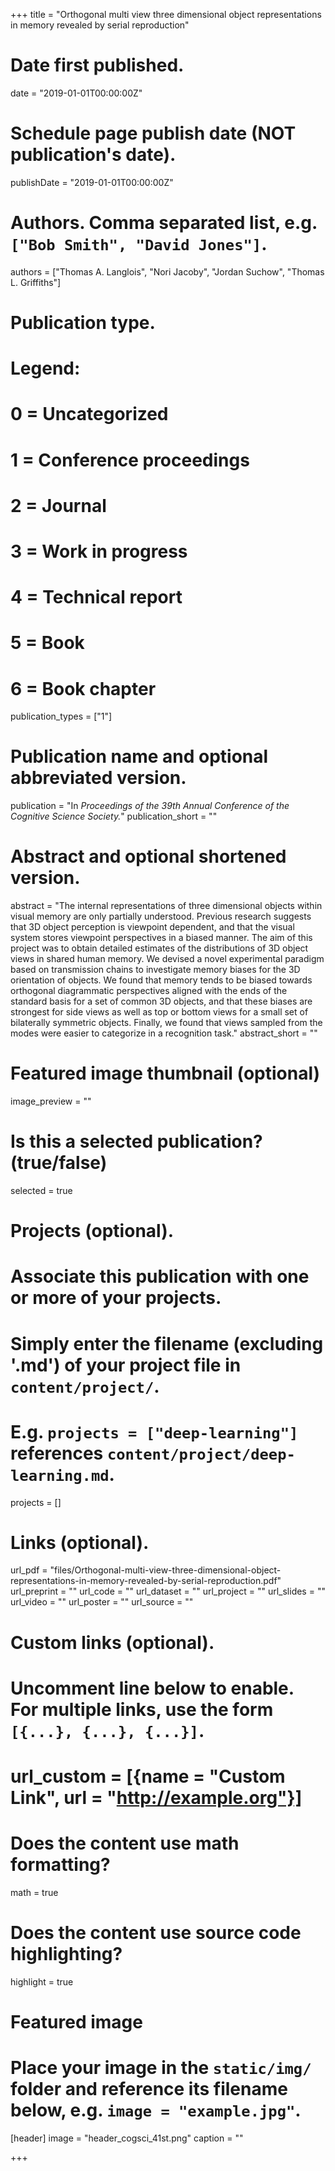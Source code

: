 +++
title = "Orthogonal multi view three dimensional object representations in memory revealed by serial reproduction"

# Date first published.
date = "2019-01-01T00:00:00Z"

# Schedule page publish date (NOT publication's date).
publishDate = "2019-01-01T00:00:00Z"

# Authors. Comma separated list, e.g. `["Bob Smith", "David Jones"]`.
authors = ["Thomas A. Langlois", "Nori Jacoby", "Jordan Suchow", "Thomas L. Griffiths"]

# Publication type.
# Legend:
# 0 = Uncategorized
# 1 = Conference proceedings
# 2 = Journal
# 3 = Work in progress
# 4 = Technical report
# 5 = Book
# 6 = Book chapter
publication_types = ["1"]

# Publication name and optional abbreviated version.
publication = "In *Proceedings of the 39th Annual Conference of the Cognitive Science Society.*"
publication_short = ""

# Abstract and optional shortened version.
abstract = "The internal representations of three dimensional objects within visual memory are only partially understood. Previous research suggests that 3D object perception is viewpoint dependent, and that the visual system stores viewpoint perspectives in a biased manner. The aim of this project was to obtain detailed estimates of the distributions of 3D object views in shared human memory. We devised a novel experimental paradigm based on transmission chains to investigate memory biases for the 3D orientation of objects. We found that memory tends to be biased towards orthogonal diagrammatic perspectives aligned with the ends of the standard basis for a set of common 3D objects, and that these biases are strongest for side views as well as top or bottom views for a small set of bilaterally symmetric objects. Finally, we found that views sampled from the modes were easier to categorize in a recognition task."
abstract_short = ""

# Featured image thumbnail (optional)
image_preview = ""

# Is this a selected publication? (true/false)
selected = true

# Projects (optional).
#   Associate this publication with one or more of your projects.
#   Simply enter the filename (excluding '.md') of your project file in `content/project/`.
#   E.g. `projects = ["deep-learning"]` references `content/project/deep-learning.md`.
projects = []

# Links (optional).
url_pdf = "files/Orthogonal-multi-view-three-dimensional-object-representations-in-memory-revealed-by-serial-reproduction.pdf"
url_preprint = ""
url_code = ""
url_dataset = ""
url_project = ""
url_slides = ""
url_video = ""
url_poster = ""
url_source = ""

# Custom links (optional).
#   Uncomment line below to enable. For multiple links, use the form `[{...}, {...}, {...}]`.
# url_custom = [{name = "Custom Link", url = "http://example.org"}]

# Does the content use math formatting?
math = true

# Does the content use source code highlighting?
highlight = true

# Featured image
# Place your image in the `static/img/` folder and reference its filename below, e.g. `image = "example.jpg"`.
[header]
image = "header_cogsci_41st.png"
caption = ""

+++
